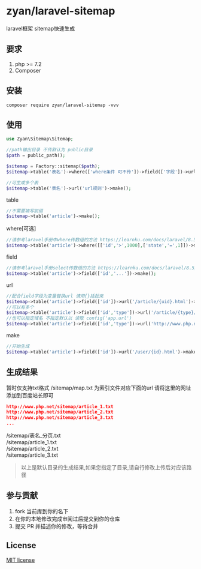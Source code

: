 

# zyan/laravel-sitemap

laravel框架 sitemap快速生成

## 要求

1. php >= 7.2
2. Composer

## 安装

```shell
composer require zyan/laravel-sitemap -vvv
```

## 使用

```php
use Zyan\Sitemap\Sitemap;

//path输出目录 不传默认为 public目录
$path = public_path();

$sitemap = Factory::sitemap($path);
$sitemap->table('表名')->where(['where条件 可不传'])->field(['字段'])->url('url规则')->make();

//可生成多个表
$sitemap->table('表名')->url('url规则')->make();
```

table

```php
//不需要填写前缀
$sitemap->table('article')->make(); 
```


where[可选]

```php
//请参考laravel手册中where传数组的方法 https://learnku.com/docs/laravel/8.5/queries/10404#ead379
$sitemap->table('article')->where([['id','>',1000],['state','=',1]])->make(); 
```

field
```php
//请参考laravel手册select传数组的方法 https://learnku.com/docs/laravel/8.5/queries/10404#bb14ff
$sitemap->table('article')->field(['id','...'])->make();
```

url

```php
//配合field字段为变量替换url 请用{}括起来
$sitemap->table('article')->field(['id'])->url('/article/{uid}.html')->make();
//可以有多个
$sitemap->table('article')->field(['id','type'])->url('/article/{type}/{uid}.html')->make();
//也可以指定域名 不指定默认以 读取 config('app.url') 
$sitemap->table('article')->field(['id','type'])->url('http://www.php.net/article/{id}.html')->make();
```

make
```php
//开始生成
$sitemap->table('article')->field(['id'])->url('/user/{id}.html')->make();
```

## 生成结果
暂时仅支持txt格式 /sitemap/map.txt 为索引文件对应下面的url  请将这里的网址添加到百度站长即可 
```json
http://www.php.net/sitemap/article_1.txt
http://www.php.net/sitemap/article_2.txt
http://www.php.net/sitemap/article_3.txt
...
```
/sitemap/表名_分页.txt      
/sitemap/article_1.txt      
/sitemap/article_2.txt      
/sitemap/article_3.txt          

> 以上是默认目录的生成结果,如果您指定了目录,请自行修改上传后对应该路径

## 参与贡献

1. fork 当前库到你的名下
2. 在你的本地修改完成审阅过后提交到你的仓库
3. 提交 PR 并描述你的修改，等待合并

## License

[MIT license](https://opensource.org/licenses/MIT)
